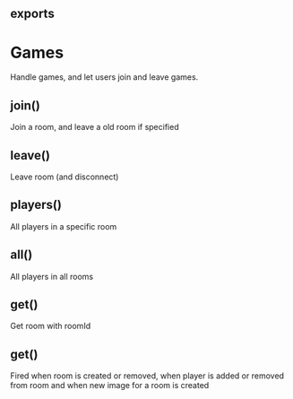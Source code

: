 

<!-- Start src/server/games.js -->

## exports

# Games

Handle games, and let users join and leave games.

## join()

Join a room, and leave a old room if specified

## leave()

Leave room (and disconnect)

## players()

All players in a specific room

## all()

All players in all rooms

## get()

Get room with roomId

## get()

Fired when room is created or removed, when player is added or removed
from room and when new image for a room is created

<!-- End src/server/games.js -->

